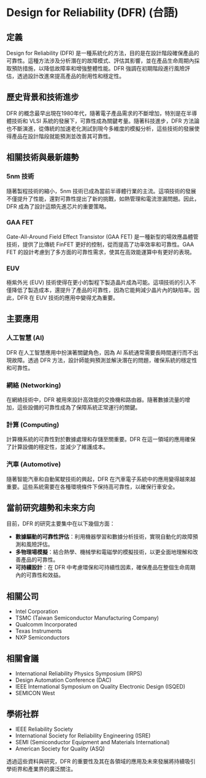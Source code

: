 # Design for Reliability (DFR) (台語)

## 定義

Design for Reliability (DFR) 是一種系統化的方法，目的是在設計階段確保產品的可靠性。這種方法涉及分析潛在的故障模式、評估其影響，並在產品生命周期內採取預防措施，以降低故障率和增強整體性能。DFR 強調在初期階段進行風險評估，透過設計改進來提高產品的耐用性和穩定性。

## 歷史背景和技術進步

DFR 的概念最早出現在1980年代，隨著電子產品需求的不斷增加，特別是在半導體技術和 VLSI 系統的發展下，可靠性成為關鍵考量。隨著科技進步，DFR 方法論也不斷演進，從傳統的加速老化測試到現今多維度的模擬分析，這些技術的發展使得產品在設計階段就能預測並改善其可靠性。

## 相關技術與最新趨勢

### 5nm 技術

隨著製程技術的縮小，5nm 技術已成為當前半導體行業的主流。這項技術的發展不僅提升了性能，還對可靠性提出了新的挑戰，如熱管理和電流泄漏問題。因此，DFR 成為了設計這類先進芯片的重要策略。

### GAA FET

Gate-All-Around Field Effect Transistor (GAA FET) 是一種新型的場效應晶體管技術，提供了比傳統 FinFET 更好的控制，從而提高了功率效率和可靠性。GAA FET 的設計考慮到了多方面的可靠性需求，使其在高效能運算中有更好的表現。

### EUV

極紫外光 (EUV) 技術使得在更小的製程下製造晶片成為可能。這項技術的引入不僅降低了製造成本，還提升了產品的可靠性，因為它能夠減少晶片內的缺陷率。因此，DFR 在 EUV 技術的應用中變得尤為重要。

## 主要應用

### 人工智慧 (AI)

DFR 在人工智慧應用中扮演著關鍵角色，因為 AI 系統通常需要長時間運行而不出現故障。透過 DFR 方法，設計師能夠預測並解決潛在的問題，確保系統的穩定性和可靠性。

### 網絡 (Networking)

在網絡技術中，DFR 被用來設計高效能的交換機和路由器。隨著數據流量的增加，這些設備的可靠性成為了保障系統正常運行的關鍵。

### 計算 (Computing)

計算機系統的可靠性對於數據處理和存儲至關重要。DFR 在這一領域的應用確保了計算設備的穩定性，並減少了維護成本。

### 汽車 (Automotive)

隨著智能汽車和自動駕駛技術的興起，DFR 在汽車電子系統中的應用變得越來越重要。這些系統需要在各種環境條件下保持高可靠性，以確保行車安全。

## 當前研究趨勢和未來方向

目前，DFR 的研究主要集中在以下幾個方面：

- **數據驅動的可靠性評估**：利用機器學習和數據分析技術，實現自動化的故障預測和風險評估。
- **多物理場模擬**：結合熱學、機械學和電磁學的模擬技術，以更全面地理解和改善產品的可靠性。
- **可持續設計**：在 DFR 中考慮環保和可持續性因素，確保產品在整個生命周期內的可靠性和效益。

## 相關公司

- Intel Corporation
- TSMC (Taiwan Semiconductor Manufacturing Company)
- Qualcomm Incorporated
- Texas Instruments
- NXP Semiconductors

## 相關會議

- International Reliability Physics Symposium (IRPS)
- Design Automation Conference (DAC)
- IEEE International Symposium on Quality Electronic Design (ISQED)
- SEMICON West

## 學術社群

- IEEE Reliability Society
- International Society for Reliability Engineering (ISRE)
- SEMI (Semiconductor Equipment and Materials International)
- American Society for Quality (ASQ)

透過這些資料與研究，DFR 的重要性及其在各領域的應用及未來發展將持續吸引學術界和產業界的廣泛關注。